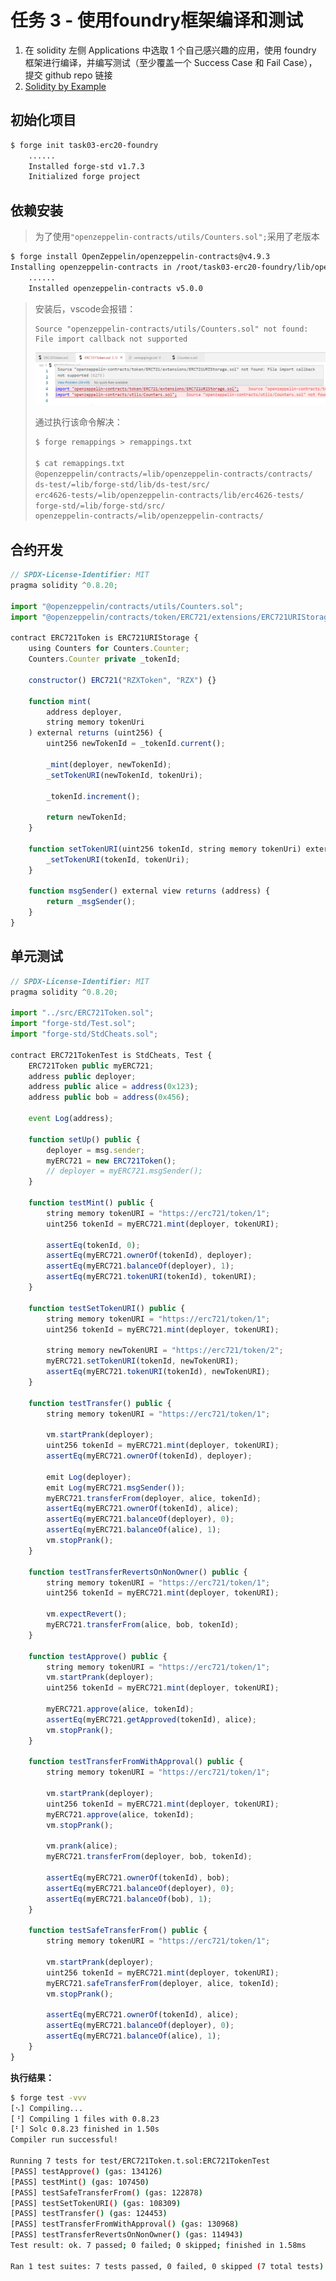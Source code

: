 # 任务 3 - 使用foundry框架编译和测试

1. 在 solidity 左侧 Applications 中选取 1 个自己感兴趣的应用，使用 foundry 框架进行编译，并编写测试（至少覆盖一个 Success Case 和 Fail Case），提交 github repo 链接
2. [Solidity by Example](https://solidity-by-example.org/)

## 初始化项目

```bash
$ forge init task03-erc20-foundry
    ......
    Installed forge-std v1.7.3
    Initialized forge project
```

## 依赖安装

> 为了使用`"openzeppelin-contracts/utils/Counters.sol";`采用了老版本

```bash
$ forge install OpenZeppelin/openzeppelin-contracts@v4.9.3
Installing openzeppelin-contracts in /root/task03-erc20-foundry/lib/openzeppelin-contracts (url: Some("https://github.com/OpenZeppelin/openzeppelin-contracts"), tag: None)
	......
    Installed openzeppelin-contracts v5.0.0
```

> 安装后，vscode会报错：
>
> ```
> Source "openzeppelin-contracts/utils/Counters.sol" not found: File import callback not supported
> ```
>
> ![image-20231129172139008](assets/image-20231129172139008.png)
>
> 通过执行该命令解决：
>
> ```bash
> $ forge remappings > remappings.txt
> 
> $ cat remappings.txt 
> @openzeppelin/contracts/=lib/openzeppelin-contracts/contracts/
> ds-test/=lib/forge-std/lib/ds-test/src/
> erc4626-tests/=lib/openzeppelin-contracts/lib/erc4626-tests/
> forge-std/=lib/forge-std/src/
> openzeppelin-contracts/=lib/openzeppelin-contracts/
> ```

## 合约开发

```js
// SPDX-License-Identifier: MIT
pragma solidity ^0.8.20;

import "@openzeppelin/contracts/utils/Counters.sol";
import "@openzeppelin/contracts/token/ERC721/extensions/ERC721URIStorage.sol";

contract ERC721Token is ERC721URIStorage {
    using Counters for Counters.Counter;
    Counters.Counter private _tokenId;

    constructor() ERC721("RZXToken", "RZX") {}

    function mint(
        address deployer,
        string memory tokenUri
    ) external returns (uint256) {
        uint256 newTokenId = _tokenId.current();

        _mint(deployer, newTokenId);
        _setTokenURI(newTokenId, tokenUri);

        _tokenId.increment();

        return newTokenId;
    }

    function setTokenURI(uint256 tokenId, string memory tokenUri) external {
        _setTokenURI(tokenId, tokenUri);
    }

    function msgSender() external view returns (address) {
        return _msgSender();
    }
}
```

## 单元测试

```js
// SPDX-License-Identifier: MIT
pragma solidity ^0.8.20;

import "../src/ERC721Token.sol";
import "forge-std/Test.sol";
import "forge-std/StdCheats.sol";

contract ERC721TokenTest is StdCheats, Test {
    ERC721Token public myERC721;
    address public deployer;
    address public alice = address(0x123);
    address public bob = address(0x456);

    event Log(address);

    function setUp() public {
        deployer = msg.sender;
        myERC721 = new ERC721Token();
        // deployer = myERC721.msgSender();
    }

    function testMint() public {
        string memory tokenURI = "https://erc721/token/1";
        uint256 tokenId = myERC721.mint(deployer, tokenURI);

        assertEq(tokenId, 0);
        assertEq(myERC721.ownerOf(tokenId), deployer);
        assertEq(myERC721.balanceOf(deployer), 1);
        assertEq(myERC721.tokenURI(tokenId), tokenURI);
    }

    function testSetTokenURI() public {
        string memory tokenURI = "https://erc721/token/1";
        uint256 tokenId = myERC721.mint(deployer, tokenURI);

        string memory newTokenURI = "https://erc721/token/2";
        myERC721.setTokenURI(tokenId, newTokenURI);
        assertEq(myERC721.tokenURI(tokenId), newTokenURI);
    }

    function testTransfer() public {
        string memory tokenURI = "https://erc721/token/1";

        vm.startPrank(deployer);
        uint256 tokenId = myERC721.mint(deployer, tokenURI);
        assertEq(myERC721.ownerOf(tokenId), deployer);

        emit Log(deployer);
        emit Log(myERC721.msgSender());
        myERC721.transferFrom(deployer, alice, tokenId);
        assertEq(myERC721.ownerOf(tokenId), alice);
        assertEq(myERC721.balanceOf(deployer), 0);
        assertEq(myERC721.balanceOf(alice), 1);
        vm.stopPrank();
    }

    function testTransferRevertsOnNonOwner() public {
        string memory tokenURI = "https://erc721/token/1";
        uint256 tokenId = myERC721.mint(deployer, tokenURI);

        vm.expectRevert();
        myERC721.transferFrom(alice, bob, tokenId);
    }

    function testApprove() public {
        string memory tokenURI = "https://erc721/token/1";
        vm.startPrank(deployer);
        uint256 tokenId = myERC721.mint(deployer, tokenURI);

        myERC721.approve(alice, tokenId);
        assertEq(myERC721.getApproved(tokenId), alice);
        vm.stopPrank();
    }

    function testTransferFromWithApproval() public {
        string memory tokenURI = "https://erc721/token/1";

        vm.startPrank(deployer);
        uint256 tokenId = myERC721.mint(deployer, tokenURI);
        myERC721.approve(alice, tokenId);
        vm.stopPrank();

        vm.prank(alice);
        myERC721.transferFrom(deployer, bob, tokenId);

        assertEq(myERC721.ownerOf(tokenId), bob);
        assertEq(myERC721.balanceOf(deployer), 0);
        assertEq(myERC721.balanceOf(bob), 1);
    }

    function testSafeTransferFrom() public {
        string memory tokenURI = "https://erc721/token/1";

        vm.startPrank(deployer);
        uint256 tokenId = myERC721.mint(deployer, tokenURI);
        myERC721.safeTransferFrom(deployer, alice, tokenId);
        vm.stopPrank();

        assertEq(myERC721.ownerOf(tokenId), alice);
        assertEq(myERC721.balanceOf(deployer), 0);
        assertEq(myERC721.balanceOf(alice), 1);
    }
}

```

**执行结果：**

```bash
$ forge test -vvv
[⠢] Compiling...
[⠘] Compiling 1 files with 0.8.23
[⠃] Solc 0.8.23 finished in 1.50s
Compiler run successful!

Running 7 tests for test/ERC721Token.t.sol:ERC721TokenTest
[PASS] testApprove() (gas: 134126)
[PASS] testMint() (gas: 107450)
[PASS] testSafeTransferFrom() (gas: 122878)
[PASS] testSetTokenURI() (gas: 108309)
[PASS] testTransfer() (gas: 124453)
[PASS] testTransferFromWithApproval() (gas: 130968)
[PASS] testTransferRevertsOnNonOwner() (gas: 114943)
Test result: ok. 7 passed; 0 failed; 0 skipped; finished in 1.58ms
 
Ran 1 test suites: 7 tests passed, 0 failed, 0 skipped (7 total tests)
```



































